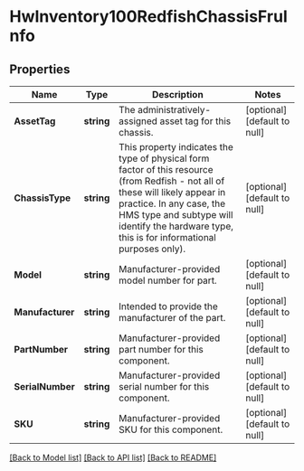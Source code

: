 # HwInventory100RedfishChassisFruInfo

## Properties
Name | Type | Description | Notes
------------ | ------------- | ------------- | -------------
**AssetTag** | **string** | The administratively-assigned asset tag for this chassis. | [optional] [default to null]
**ChassisType** | **string** | This property indicates the type of physical form factor of this resource (from Redfish - not all of these will likely appear in practice.  In any case, the HMS type and subtype will identify the hardware type, this is for informational purposes only). | [optional] [default to null]
**Model** | **string** | Manufacturer-provided model number for part. | [optional] [default to null]
**Manufacturer** | **string** | Intended to provide the manufacturer of the part. | [optional] [default to null]
**PartNumber** | **string** | Manufacturer-provided part number for this component. | [optional] [default to null]
**SerialNumber** | **string** | Manufacturer-provided serial number for this component. | [optional] [default to null]
**SKU** | **string** | Manufacturer-provided SKU for this component. | [optional] [default to null]

[[Back to Model list]](../README.md#documentation-for-models) [[Back to API list]](../README.md#documentation-for-api-endpoints) [[Back to README]](../README.md)

